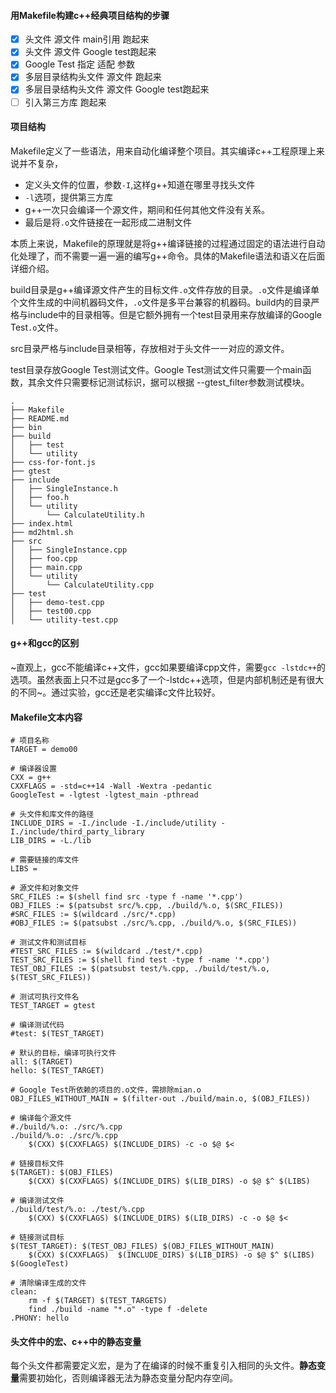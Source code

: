 #### 用Makefile构建c++经典项目结构的步骤

- [x] 头文件 源文件 main引用 跑起来
- [x] 头文件 源文件 Google test跑起来
- [x] Google Test 指定 适配 参数
- [x] 多层目录结构头文件 源文件 跑起来
- [x] 多层目录结构头文件 源文件 Google test跑起来
- [ ] 引入第三方库 跑起来

#### 项目结构

Makefile定义了一些语法，用来自动化编译整个项目。其实编译c++工程原理上来说并不复杂，
- 定义头文件的位置，参数`-I`,这样g++知道在哪里寻找头文件
- `-l`选项，提供第三方库
- g++一次只会编译一个源文件，期间和任何其他文件没有关系。
- 最后是将`.o`文件链接在一起形成二进制文件

本质上来说，Makefile的原理就是将g++编译链接的过程通过固定的语法进行自动化处理了，而不需要一遍一遍的编写g++命令。具体的Makefile语法和语义在后面详细介绍。

build目录是g++编译源文件产生的目标文件`.o`文件存放的目录。`.o`文件是编译单个文件生成的中间机器码文件，`.o`文件是多平台兼容的机器码。build内的目录严格与include中的目录相等。但是它额外拥有一个test目录用来存放编译的Google Test`.o`文件。

src目录严格与include目录相等，存放相对于头文件一一对应的源文件。

test目录存放Google Test测试文件。Google Test测试文件只需要一个main函数，其余文件只需要标记测试标识，据可以根据 --gtest_filter参数测试模块。

```
.
├── Makefile
├── README.md
├── bin
├── build
│   ├── test
│   └── utility
├── css-for-font.js
├── gtest
├── include
│   ├── SingleInstance.h
│   ├── foo.h
│   └── utility
│       └── CalculateUtility.h
├── index.html
├── md2html.sh
├── src
│   ├── SingleInstance.cpp
│   ├── foo.cpp
│   ├── main.cpp
│   └── utility
│       └── CalculateUtility.cpp
├── test
│   ├── demo-test.cpp
│   ├── test00.cpp
│   └── utility-test.cpp
```

#### g++和gcc的区别

~直观上，gcc不能编译c++文件，gcc如果要编译cpp文件，需要`gcc -lstdc++`的选项。虽然表面上只不过是gcc多了一个-lstdc++选项，但是内部机制还是有很大的不同~。通过实验，gcc还是老实编译c文件比较好。


#### Makefile文本内容
```
# 项目名称
TARGET = demo00 

# 编译器设置
CXX = g++
CXXFLAGS = -std=c++14 -Wall -Wextra -pedantic
GoogleTest = -lgtest -lgtest_main -pthread

# 头文件和库文件的路径
INCLUDE_DIRS = -I./include -I./include/utility -I./include/third_party_library
LIB_DIRS = -L./lib

# 需要链接的库文件
LIBS = 

# 源文件和对象文件
SRC_FILES := $(shell find src -type f -name '*.cpp')
OBJ_FILES := $(patsubst src/%.cpp, ./build/%.o, $(SRC_FILES))
#SRC_FILES := $(wildcard ./src/*.cpp)
#OBJ_FILES := $(patsubst ./src/%.cpp, ./build/%.o, $(SRC_FILES))

# 测试文件和测试目标
#TEST_SRC_FILES := $(wildcard ./test/*.cpp)
TEST_SRC_FILES := $(shell find test -type f -name '*.cpp')
TEST_OBJ_FILES := $(patsubst test/%.cpp, ./build/test/%.o, $(TEST_SRC_FILES))

# 测试可执行文件名
TEST_TARGET = gtest 

# 编译测试代码
#test: $(TEST_TARGET)

# 默认的目标，编译可执行文件
all: $(TARGET)
hello: $(TEST_TARGET)

# Google Test所依赖的项目的.o文件，需排除mian.o
OBJ_FILES_WITHOUT_MAIN = $(filter-out ./build/main.o, $(OBJ_FILES))

# 编译每个源文件
#./build/%.o: ./src/%.cpp
./build/%.o: ./src/%.cpp
	$(CXX) $(CXXFLAGS) $(INCLUDE_DIRS) -c -o $@ $<

# 链接目标文件
$(TARGET): $(OBJ_FILES)
	$(CXX) $(CXXFLAGS) $(INCLUDE_DIRS) $(LIB_DIRS) -o $@ $^ $(LIBS)

# 编译测试文件
./build/test/%.o: ./test/%.cpp 
	$(CXX) $(CXXFLAGS) $(INCLUDE_DIRS) $(LIB_DIRS) -c -o $@ $<

# 链接测试目标
$(TEST_TARGET): $(TEST_OBJ_FILES) $(OBJ_FILES_WITHOUT_MAIN)
	$(CXX) $(CXXFLAGS)  $(INCLUDE_DIRS) $(LIB_DIRS) -o $@ $^ $(LIBS) $(GoogleTest)

# 清除编译生成的文件
clean:
	rm -f $(TARGET) $(TEST_TARGETS) 
	find ./build -name "*.o" -type f -delete
.PHONY: hello 
```

#### 头文件中的宏、c++中的静态变量
每个头文件都需要定义宏，是为了在编译的时候不重复引入相同的头文件。**静态变量**需要初始化，否则编译器无法为静态变量分配内存空间。
